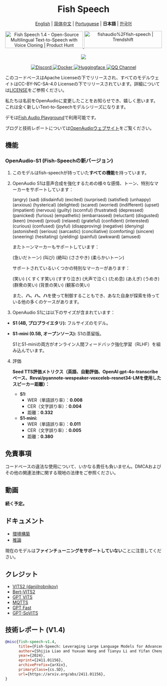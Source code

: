 <div align="center">
<h1>Fish Speech</h1>

[English](../README.md) | [简体中文](README.zh.md) | [Portuguese](README.pt-BR.md) | **日本語** | [한국어](README.ko.md) <br>

<a href="https://www.producthunt.com/posts/fish-speech-1-4?embed=true&utm_source=badge-featured&utm_medium=badge&utm_souce=badge-fish&#0045;speech&#0045;1&#0045;4" target="_blank">
    <img src="https://api.producthunt.com/widgets/embed-image/v1/featured.svg?post_id=488440&theme=light" alt="Fish&#0032;Speech&#0032;1&#0046;4 - Open&#0045;Source&#0032;Multilingual&#0032;Text&#0045;to&#0045;Speech&#0032;with&#0032;Voice&#0032;Cloning | Product Hunt" style="width: 250px; height: 54px;" width="250" height="54" />
</a>
<a href="https://trendshift.io/repositories/7014" target="_blank">
    <img src="https://trendshift.io/api/badge/repositories/7014" alt="fishaudio%2Ffish-speech | Trendshift" style="width: 250px; height: 55px;" width="250" height="55"/>
</a>
<br>
</div>
<br>

<div align="center">
    <img src="https://count.getloli.com/get/@fish-speech?theme=asoul" /><br>
</div>

<br>

<div align="center">
    <a target="_blank" href="https://discord.gg/Es5qTB9BcN">
        <img alt="Discord" src="https://img.shields.io/discord/1214047546020728892?color=%23738ADB&label=Discord&logo=discord&logoColor=white&style=flat-square"/>
    </a>
    <a target="_blank" href="https://hub.docker.com/r/fishaudio/fish-speech">
        <img alt="Docker" src="https://img.shields.io/docker/pulls/fishaudio/fish-speech?style=flat-square&logo=docker"/>
    </a>
    <a target="_blank" href="https://huggingface.co/spaces/fishaudio/fish-speech-1">
        <img alt="Huggingface" src="https://img.shields.io/badge/🤗%20-space%20demo-yellow"/>
    </a>
    <a target="_blank" href="https://pd.qq.com/s/bwxia254o">
      <img alt="QQ Channel" src="https://img.shields.io/badge/QQ-blue?logo=tencentqq">
    </a>
</div>

このコードベースはApache Licenseの下でリリースされ、すべてのモデルウェイトはCC-BY-NC-SA-4.0 Licenseの下でリリースされています。詳細については[LICENSE](../LICENSE)をご参照ください。

私たちは名前をOpenAudioに変更したことをお知らせでき、嬉しく思います。これは全く新しいText-to-Speechモデルシリーズになります。

デモは[Fish Audio Playground](https://fish.audio)で利用可能です。

ブログと技術レポートについては[OpenAudioウェブサイト](https://openaudio.com)をご覧ください。

## 機能
### OpenAudio-S1 (Fish-Speechの新バージョン)

1. このモデルはfish-speechが持っていた**すべての機能**を持っています。

2. OpenAudio S1は音声合成を強化するための様々な感情、トーン、特別なマーカーをサポートしています：
   
      (angry) (sad) (disdainful) (excited) (surprised) (satisfied) (unhappy) (anxious) (hysterical) (delighted) (scared) (worried) (indifferent) (upset) (impatient) (nervous) (guilty) (scornful) (frustrated) (depressed) (panicked) (furious) (empathetic) (embarrassed) (reluctant) (disgusted) (keen) (moved) (proud) (relaxed) (grateful) (confident) (interested) (curious) (confused) (joyful) (disapproving) (negative) (denying) (astonished) (serious) (sarcastic) (conciliative) (comforting) (sincere) (sneering) (hesitating) (yielding) (painful) (awkward) (amused)

   またトーンマーカーもサポートしています：

   (急いだトーン) (叫び) (絶叫) (ささやき) (柔らかいトーン)

    サポートされているいくつかの特別なマーカーがあります：

    (笑い) (くすくす笑い) (すすり泣き) (大声で泣く) (ため息) (あえぎ) (うめき) (群衆の笑い) (背景の笑い) (観客の笑い)

    また、**ハ、ハ、ハ**を使って制御することもでき、あなた自身が探索を待っている他の多くのケースがあります。

3. OpenAudio S1には以下のサイズが含まれています：
-   **S1 (4B, プロプライエタリ):** フルサイズのモデル。
-   **S1-mini (0.5B, オープンソース):** S1の蒸留版。

    S1とS1-miniの両方がオンライン人間フィードバック強化学習（RLHF）を組み込んでいます。

4. 評価

    **Seed TTS評価メトリクス（英語、自動評価、OpenAI gpt-4o-transcribeベース、Revai/pyannote-wespeaker-voxceleb-resnet34-LMを使用したスピーカー距離）：**

    -   **S1:**
        -   WER（単語誤り率）：**0.008**
        -   CER（文字誤り率）：**0.004**
        -   距離：**0.332**
    -   **S1-mini:**
        -   WER（単語誤り率）：**0.011**
        -   CER（文字誤り率）：**0.005**
        -   距離：**0.380**
    

## 免責事項

コードベースの違法な使用について、いかなる責任も負いません。DMCAおよびその他の関連法律に関する現地の法律をご参照ください。

## 動画

#### 続く予定。

## ドキュメント

- [環境構築](en/install.md)
- [推論](en/inference.md)

現在のモデルは**ファインチューニングをサポートしていない**ことに注意してください。

## クレジット

- [VITS2 (daniilrobnikov)](https://github.com/daniilrobnikov/vits2)
- [Bert-VITS2](https://github.com/fishaudio/Bert-VITS2)
- [GPT VITS](https://github.com/innnky/gpt-vits)
- [MQTTS](https://github.com/b04901014/MQTTS)
- [GPT Fast](https://github.com/pytorch-labs/gpt-fast)
- [GPT-SoVITS](https://github.com/RVC-Boss/GPT-SoVITS)

## 技術レポート (V1.4)
```bibtex
@misc{fish-speech-v1.4,
      title={Fish-Speech: Leveraging Large Language Models for Advanced Multilingual Text-to-Speech Synthesis},
      author={Shijia Liao and Yuxuan Wang and Tianyu Li and Yifan Cheng and Ruoyi Zhang and Rongzhi Zhou and Yijin Xing},
      year={2024},
      eprint={2411.01156},
      archivePrefix={arXiv},
      primaryClass={cs.SD},
      url={https://arxiv.org/abs/2411.01156},
}
```

